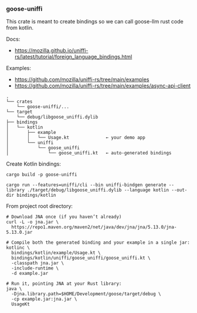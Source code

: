 ### goose-uniffi 

This crate is meant to create bindings so we can call goose-llm rust code from kotlin.

Docs:
- https://mozilla.github.io/uniffi-rs/latest/tutorial/foreign_language_bindings.html

Examples:
- https://github.com/mozilla/uniffi-rs/tree/main/examples
- https://github.com/mozilla/uniffi-rs/tree/main/examples/async-api-client



```
.
└── crates
    └── goose-uniffi/...
└── target
    └── debug/libgoose_uniffi.dylib
├── bindings
│   └── kotlin
│       ├── example
│       │   └── Usage.kt              ← your demo app
│       └── uniffi
│           └── goose_uniffi
│               └── goose_uniffi.kt   ← auto-generated bindings
```

Create Kotlin bindings:
```
cargo build -p goose-uniffi

cargo run --features=uniffi/cli --bin uniffi-bindgen generate --library ./target/debug/libgoose_uniffi.dylib --language kotlin --out-dir bindings/kotlin
```


From project root directory:
```
# Download JNA once (if you haven’t already)
curl -L -o jna.jar \
  https://repo1.maven.org/maven2/net/java/dev/jna/jna/5.13.0/jna-5.13.0.jar

# Compile both the generated binding and your example in a single jar:
kotlinc \
  bindings/kotlin/example/Usage.kt \
  bindings/kotlin/uniffi/goose_uniffi/goose_uniffi.kt \
  -classpath jna.jar \
  -include-runtime \
  -d example.jar

# Run it, pointing JNA at your Rust library:
java \
  -Djna.library.path=$HOME/Development/goose/target/debug \
  -cp example.jar:jna.jar \
  UsageKt
```

